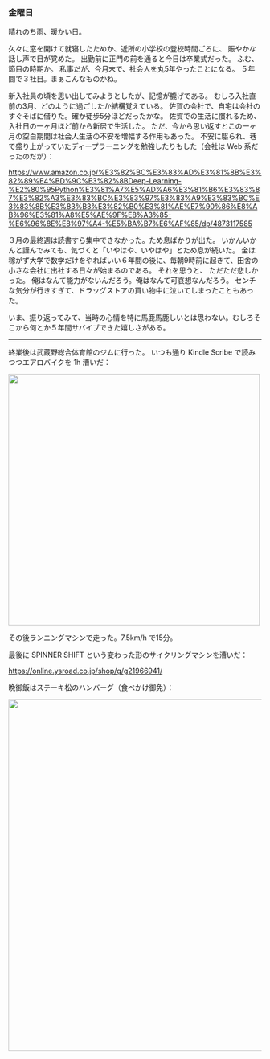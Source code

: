 ### 金曜日

晴れのち雨、暖かい日。

久々に窓を開けて就寝したためか、近所の小学校の登校時間ごろに、
賑やかな話し声で目が覚めた。
出勤前に正門の前を通ると今日は卒業式だった。
ふむ、節目の時期か。
私事だが、今月末で、社会人を丸5年やったことになる。
５年間で３社目。まぁこんなものかね。

新入社員の頃を思い出してみようとしたが、記憶が朧げである。
むしろ入社直前の3月、どのように過ごしたか結構覚えている。
佐賀の会社で、自宅は会社のすぐそばに借りた。確か徒歩5分ほどだったかな。
佐賀での生活に慣れるため、入社日の一ヶ月ほど前から新居で生活した。
ただ、今から思い返すとこの一ヶ月の空白期間は社会人生活の不安を増幅する作用もあった。
不安に駆られ、巷で盛り上がっていたディープラーニングを勉強したりもした（会社は Web 系だったのだが）：

https://www.amazon.co.jp/%E3%82%BC%E3%83%AD%E3%81%8B%E3%82%89%E4%BD%9C%E3%82%8BDeep-Learning-%E2%80%95Python%E3%81%A7%E5%AD%A6%E3%81%B6%E3%83%87%E3%82%A3%E3%83%BC%E3%83%97%E3%83%A9%E3%83%BC%E3%83%8B%E3%83%B3%E3%82%B0%E3%81%AE%E7%90%86%E8%AB%96%E3%81%A8%E5%AE%9F%E8%A3%85-%E6%96%8E%E8%97%A4-%E5%BA%B7%E6%AF%85/dp/4873117585

３月の最終週は読書すら集中できなかった。ため息ばかりが出た。
いかんいかんと謹んでみても、気づくと「いやはや、いやはや」とため息が続いた。
金は稼がず大学で数学だけをやればいい６年間の後に、毎朝9時前に起きて、田舎の小さな会社に出社する日々が始まるのである。
それを思うと、 ただただ悲しかった。
俺はなんて能力がないんだろう。俺はなんて可哀想なんだろう。
センチな気分が行きすぎて、ドラッグストアの買い物中に泣いてしまったこともあった。

いま、振り返ってみて、当時の心情を特に馬鹿馬鹿しいとは思わない。むしろそこから何とか５年間サバイブできた嬉しさがある。

---

終業後は武蔵野総合体育館のジムに行った。
いつも通り Kindle Scribe で読みつつエアロバイクを 1h 漕いだ：

<img src="https://i.imgur.com/pCf2Yki.jpg" width="500">

その後ランニングマシンで走った。7.5km/h で15分。

最後に SPINNER SHIFT という変わった形のサイクリングマシンを漕いだ：

https://online.ysroad.co.jp/shop/g/g21966941/

晩御飯はステーキ松のハンバーグ（食べかけ御免）：

<img src="https://i.imgur.com/Gz8iKAj.jpg" width="700">